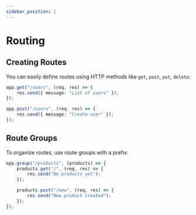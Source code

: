 ```yaml
---
sidebar_position: 2
---
```


# Routing

## Creating Routes

You can easily define routes using HTTP methods like `get`, `post`, `put`, `delete`:

```ts
app.get("/users", (req, res) => {
    res.send({ message: "List of users" });
});

app.post("/users", (req, res) => {
    res.send({ message: "Create user" });
});
```

## Route Groups

To organize routes, use route groups with a prefix:

```ts
app.group("/products", (products) => {
    products.get("/", (req, res) => {
        res.send("No products yet");
    });

    products.post("/new", (req, res) => {
        res.send("New product created");
    });
});
```
